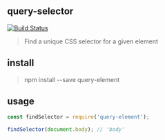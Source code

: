 query-selector
--------------
[![Build Status](https://travis-ci.org/lemonce/query-element.svg?branch=master)](https://travis-ci.org/lemonce/query-element)  

>Find a unique CSS selector for a given element

## install
> npm install --save query-element

## usage
```JavaScript
const findSelector = require('query-element');

findSelector(document.body); // 'body'
```
